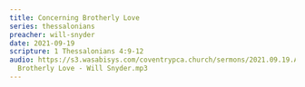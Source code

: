 ```yaml
---
title: Concerning Brotherly Love
series: thessalonians
preacher: will-snyder
date: 2021-09-19
scripture: 1 Thessalonians 4:9-12
audio: https://s3.wasabisys.com/coventrypca.church/sermons/2021.09.19.A Concerning
  Brotherly Love - Will Snyder.mp3
---
```

